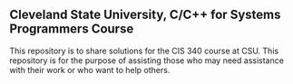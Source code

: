 ## Cleveland State University, C/C++ for Systems Programmers Course

This repository is to share solutions for the CIS 340 course at CSU. This repository is for the purpose of assisting those who may need assistance with their work or who want to help others.
